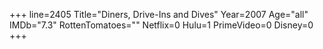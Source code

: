 +++
line=2405
Title="Diners, Drive-Ins and Dives"
Year=2007
Age="all"
IMDb="7.3"
RottenTomatoes=""
Netflix=0
Hulu=1
PrimeVideo=0
Disney=0
+++

